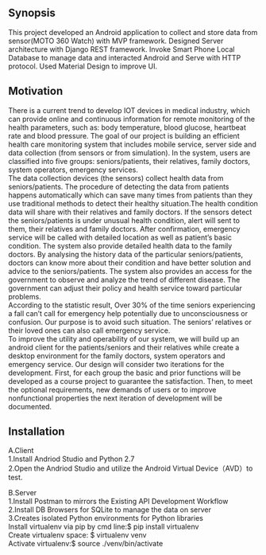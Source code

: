 ## Synopsis

This project developed an Android application to collect and store data from sensor(MOTO 360 Watch) with MVP framework. Designed Server architecture with Django REST framework. Invoke Smart Phone Local Database to manage data and interacted Android and Serve with HTTP protocol. Used Material Design to improve UI.

## Motivation

There is a current trend to develop IOT devices in medical industry, which can provide online and continuous information for remote monitoring of the health parameters, such as: body temperature, blood glucose, heartbeat rate and blood pressure. The goal of our project is building an efficient health care monitoring system that includes mobile service, server side and data collection (from sensors or from simulation). In the system, users are classified into five groups: seniors/patients, their relatives, family doctors, system operators, emergency services.<br>
The data collection devices (the sensors) collect health data from seniors/patients. The procedure of detecting the data from patients happens automatically which can save many times from patients than they use traditional methods to detect their healthy situation.The health condition data will share with their relatives and family doctors. If the sensors detect the seniors/patients is under unusual health condition, alert will sent to them, their relatives and family doctors. After confirmation, emergency service will be called with detailed location as well as patient’s basic condition. The system also provide detailed health data to the family doctors. By analysing the history data of the particular seniors/patients, doctors can know more about their condition and have better solution and advice to the seniors/patients. The system also provides an access for the government to observe and analyze the trend of different disease. The government can adjust their policy and health service toward particular problems.<br>
According to the statistic result, Over 30% of the time seniors experiencing a fall can’t call for emergency help potentially due to unconsciousness or confusion. Our purpose is to avoid such situation. The seniors’ relatives or their loved ones can also call emergency service. <br> 
To improve the utility and operability of our system, we will build up an android client for the patients/seniors and their relatives while create a desktop environment for the family doctors, system operators and emergency service. 
Our design will consider two iterations for the development. First, for each group the basic and prior functions will be developed as a course project to guarantee the satisfaction. Then, to meet the optional requirements, new demands of users or to improve nonfunctional properties the next iteration of development will be documented.<br>


## Installation
A.Client<br>
1.Install Andriod  Studio and Python 2.7<br>
2.Open the Andriod Studio and utilize the Android Virtual Device（AVD）to test.

B.Server<br>
1.Install Postman to mirrors the Existing API Development Workflow<br>
2.Install DB Browsers for SQLite to manage the data on server<br>
3.Creates isolated Python environments for Python libraries<br>
Install virtualenv via pip by cmd line:$ pip install virtualenv<br>
Create virtualenv space: $ virtualenv venv<br>
Activate virtualenv:$ source ./venv/bin/activate<br>




